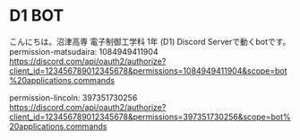 # D1 BOT
こんにちは。沼津高専 電子制御工学科 1年 (D1) Discord Serverで動くbotです。
permission-matsudaira: 1084949411904
https://discord.com/api/oauth2/authorize?client_id=123456789012345678&permissions=1084949411904&scope=bot%20applications.commands

permission-lincoln: 397351730256
https://discord.com/api/oauth2/authorize?client_id=123456789012345678&permissions=397351730256&scope=bot%20applications.commands
